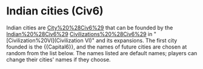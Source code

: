 # Indian cities (Civ6)

Indian cities are [City%20%28Civ6%29](cities) that can be founded by the [Indian%20%28Civ6%29](Indian) [Civilizations%20%28Civ6%29](civilization) in "[Civilization%20VI](Civilization VI)" and its expansions. The first city founded is the {{Capital6}}, and the names of future cities are chosen at random from the list below.
The names listed are default names; players can change their cities' names if they choose.
